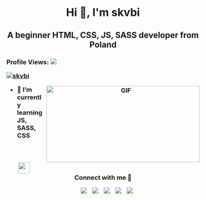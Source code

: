 <h1 align="center">Hi 👋, I'm skvbi</h1>
<h2 align="center">A beginner HTML, CSS, JS, SASS developer from Poland</h2>
<h3>Profile Views: <img src="https://profile-counter.glitch.me/skvbi/count.svg"</h3>

<p align="left"> <a href="https://twitter.com/skvbi" target="blank"><img src="https://img.shields.io/twitter/follow/skvbi?logo=twitter&style=for-the-badge" alt="skvbi" /></a> </p>

<a target="_blank" align="center">
  <img align="right" top="500" height="200" width="400" alt="GIF" src="https://cdn.discordapp.com/banners/309411016955920386/a_94c48420d918954f285f43c97756da69?size=4096">
</a>


- 🌱 I’m currently learning JS, SASS, CSS

<br/>
<h3 align="center" > <img src="https://media.giphy.com/media/iY8CRBdQXODJSCERIr/giphy.gif" width="30" height="30" style="margin-right: 10px;">Connect with me 🤝 </h3>

<p align="center">

 <div align="center"  class="icons-social" style="margin-left: 10px;">
        <a style="margin-left: 10px;" target="_blank" href="https://github.com/skvbi">
		<img src="https://img.icons8.com/doodle/40/000000/github--v1.png"></a>
		<a style="margin-left: 10px;" target="_blank" href="https://twitter.com/skvbi">
			<img src="https://img.icons8.com/doodle/1x/twitter-squared--v2.png" ></a>
		<a style="margin-left: 10px;" target="_blank" href="https://www.youtube.com/c/skvbi">
				<img src="https://img.icons8.com/doodle/1x/youtube--v2.png" ></a>
		<a style="margin-left: 10px;" target="_blank" href="https://discord.com/invite/bpRVQQfb6J">
				<img src="https://img.icons8.com/doodle/40/000000/discord--v1.png" ></a>
        		<a style="margin-left: 10px;" target="_blank" href="https://www.twitch.tv/skvbi_">
				<img src="https://img.icons8.com/doodle/1x/twitch--v2.png" ></a>

</p>
